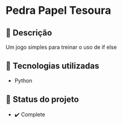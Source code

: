 # Pedra Papel Tesoura

## :memo: Descrição
Um jogo simples para treinar o uso de if else

## :wrench: Tecnologias utilizadas
* Python

## :dart: Status do projeto
* :heavy_check_mark:  Complete
